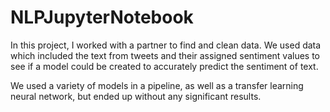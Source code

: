 # NLPJupyterNotebook

In this project, I worked with a partner to find and clean data. We used data which included the text from tweets and their assigned sentiment values to
see if a model could be created to accurately predict the sentiment of text. 

We used a variety of models in a pipeline, as well as a transfer learning neural network, but ended up without any significant results.
